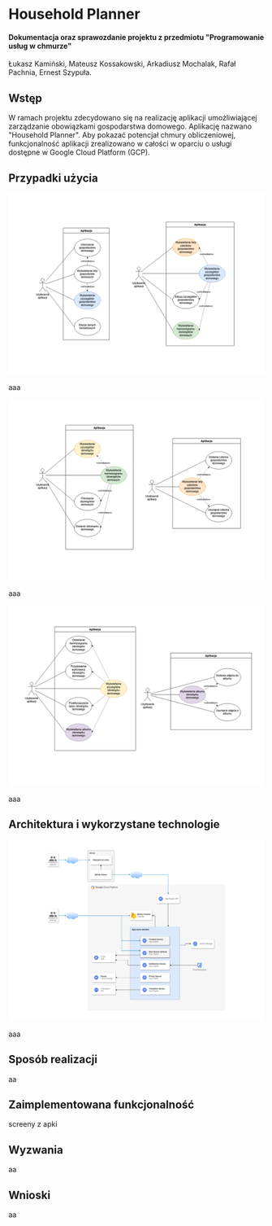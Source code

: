 # Household Planner
#### Dokumentacja oraz sprawozdanie projektu z przedmiotu "Programowanie usług w chmurze"

Łukasz Kamiński,
Mateusz Kossakowski,
Arkadiusz Mochalak,
Rafał Pachnia,
Ernest Szypuła.

## Wstęp

W ramach projektu zdecydowano się na realizację aplikacji umożliwiającej zarządzanie obowiązkami
gospodarstwa domowego. Aplikację nazwano "Household Planner". Aby pokazać potencjał chmury 
obliczeniowej, funkcjonalność aplikacji zrealizowano w całości w oparciu o usługi dostępne
w Google Cloud Platform (GCP).

## Przypadki użycia

![Diagram przypadkow uzycia 1-2](./doc/final/use_case_1_2.png)

aaa

![Diagram przypadkow uzycia 3-4](./doc/final/use_case_3_4.png)

aaa

![Diagram przypadkow uzycia 5-6](./doc/final/use_case_5_6.png)

aaa

## Architektura i wykorzystane technologie

![Diagram architektury](./doc/final/architecture.png)

aaa

## Sposób realizacji

aa

## Zaimplementowana funkcjonalność

screeny z apki

## Wyzwania

aa

## Wnioski

aa

